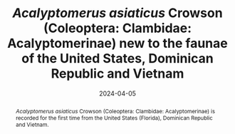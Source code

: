 ---
title: '<i>Acalyptomerus asiaticus</i> Crowson (Coleoptera: Clambidae: Acalyptomerinae) new to the faunae of the United States, Dominican Republic and Vietnam'
date: '2024-04-05'
doi: ''
journal: Insecta Mundi
issue: '1046'
pagination: '1-3'
zoobank: 'urn:lsid:zoobank.org:pub:F05EE9D0-7305-4C6B-BE7F-8D9E86C66AA7'

authors:
  - first_name: 'Michael A.' 
    last_name: 'Ivie'
    affiliation: 'Montana Entomology Collection, Montana State University 1911 W. Lincoln Street, Bozeman, MT 59717, USA'
    email: 'mivie@montana.edu'
    orcid: 'http://orcid.org/0000-0003-0996-2946'

  - first_name: 'Susan E.' 
    last_name: 'Halbert'
    affiliation: 'Florida Department of Agriculture and Consumer Services Division of Plant Industry, 1911 SW 34 St., Gainesville, FL 32614-7100, USA'
    email: 'susan.halbert@fdacs.gov'
    orcid: 'https://orcid.org/0000-0003-4341-5196'

download: 'https://drive.google.com/file/d/1hpfxgpuEf_-RHb_r6JlwEY7qroFZJvG_'

supplementary: ''

keywords:
  - New country records
  - Florida
  - minute beetles

categories:
  - Coleoptera
  - Clambidae
  - Acalyptomerinae

references:
  - authors: Cai C, Lawrence JF, Yamamoto S, Leschen RAB, Newton AF, Slipinski SA, Yin Z, Huang D, Engel MS.
    year: 2019
    title: 'Basal polyphagan beetles in mid-Cretaceous amber from Myanmar: and long-term morphological stasis. Proceedings of the Royal Society B 286'
    pages: 1–9
    doi: 
    url: http://dx.doi.org/10.1098/rspb.2018.2175
    access: 

  - authors: Crowson RA.
    year: 1979
    title: 'Observations on Clambidae (Coleoptera), with descriptions of a new genus and species and of several larvae. Revue Suisse de Zoologie 86'
    pages: 611–623
    doi: 
    url: 
    access: 

  - authors: Endrödy-Younga S.
    year: 1998
    title: '<i>Acalyptomerus </i>Crowson: the circumtropical genus of the family Clambidae (Coleoptera: Clambidae). Koleopterologische Rundschau 68'
    pages: 199–203
    doi: 
    url: 
    access: 

  - authors: Halbert SE, Burckhardt D.
    year: 2020
    title: 'The psyllids (Hemiptera: Psylloidea) of Florida: newly established and rarely collected taxa and checklist. Insecta Mundi 0788'
    pages: 1–88
    doi: 
    url: 
    access: 

  - authors: Ivie MA.
    year: 1985
    title: 'Nomenclatural notes on West Indian Elaphidiini (Coleoptera: Cerambycidae). The Pan-Pacific Entomologist 61(4)'
    pages: 303–314
    doi: 
    url: 
    access: 

  - authors: Leschen RAB.
    year: 2005
    title: '15.3. Clambidae Fischer, 1821. p. 438–443. In: Beutel R, Leschen R (eds.). Handbuch der Zoologie / Handbook of Zoology, Eine Naturgeschichte der Stämme des Tierreiches / A natural history of the phyla of the animal kingdom. Band 4: Arthropoda, 2. Hälfte: Insecta Coleoptera, Beetles Teilband/ Part 38: Volume 1: Morphology and systematics (Archostemata, Adephaga, Myxophaga, Polyphaga <i>partim</i>). Walter de Gruyter; Berlin'
    pages: 567 p
    doi: 
    url: 
    access: 

  - authors: Leschen RAB.
    year: 2016
    title: '10.3 Clambidae Fischer von Waldheim, 1821. p. 211–214. In Beutel RG, Leschen RAB (eds.). Handbook of zoology. Arthropoda: Insecta. Coleoptera, Beetles. Morphology and systematics. Archostemata, Adephaga, Myxophaga, and Polyphaga partim, Volume 1, 2nd Edition. Walter de Gruyter; Berlin'
    pages: 684 p
    doi: 
    url: 
    access: 

abstract: '<i>Acalyptomerus asiaticus</i> Crowson (Coleoptera: Clambidae: Acalyptomerinae) is recorded for the first time from the United States (Florida), Dominican Republic and Vietnam.'

---